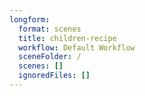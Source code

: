 ```yaml
---
longform:
  format: scenes
  title: children-recipe
  workflow: Default Workflow
  sceneFolder: /
  scenes: []
  ignoredFiles: []
---
```

